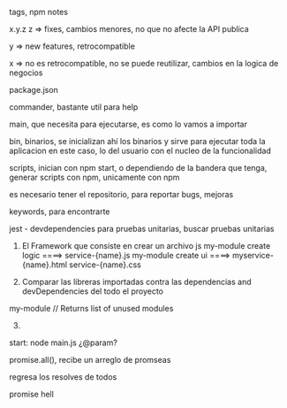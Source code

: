 tags, npm notes

x.y.z
z => fixes, cambios menores, no que no afecte la API publica

y => new features, retrocompatible

x => no es retrocompatible, no se puede reutilizar, cambios en la logica de negocios


package.json

commander, bastante util para help

main, que necesita para ejecutarse, es como lo vamos a importar

bin, binarios, se inicializan ahí los binarios y sirve para ejecutar toda la aplicacion en este caso, lo del usuario con el nucleo de la funcionalidad

scripts, inician con npm start, o dependiendo de la bandera que tenga, generar scripts con npm, unicamente con npm

es necesario tener el repositorio, para reportar bugs, mejoras

keywords, para encontrarte

jest - devdependencies
 para pruebas unitarias, buscar pruebas unitarias



1. El Framework que consiste en crear un archivo js
my-module create logic <name>  ====> service-{name}.js
my-module create ui <name>  ====> myservice-{name}.html
service-{name}.css

2. Comparar las libreras importadas contra las dependencias and devDependencies del todo el proyecto

my-module // Returns list of unused modules

3. 


start: node main.js ¿@param?

promise.all(), recibe un arreglo de promseas

regresa los resolves de todos

promise hell

